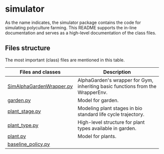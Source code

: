 # simulator

As the name indicates, the simulator package contains the code for simulating polyculture farming. This README 
supports the in-line documentation and serves as a high-level documentation of the class files.

## Files structure

The most important (class) files are mentioned in this table.

| **Files and classes**                                                                        | **Description**               |
| ------------------------------------------------------------------------------------- |-----------------------------|
| [SimAlphaGardenWrapper.py](AlphaGarden/Simulator/simulator/SimAlphaGardenWrapper.py)  |AlphaGarden's wrapper for Gym, inheriting basic functions from the WrapperEnv.|
| [garden.py](AlphaGarden/Simulator/simulator/garden.py)                                |Model for garden. |
| [plant_stage.py](AlphaGarden/Simulator/simulator/plant_stage.py)                      |Modeling plant stages in bio standard life cycle trajectory.|
| [plant_type.py](AlphaGarden/Simulator/simulator/plant_type.py)                        |High-level structure for plant types available in garden.|
| [plant.py](AlphaGarden/Simulator/simulator/plant.py)                                  |Model for plants. |
| [baseline_policy.py](AlphaGarden/Simulator/simulator/baselines/baseline_policy.py)    |                         |